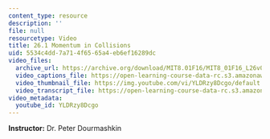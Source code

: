 ```yaml
---
content_type: resource
description: ''
file: null
resourcetype: Video
title: 26.1 Momentum in Collisions
uid: 5534c4dd-7a71-4f65-65a4-eb6ef16289dc
video_files:
  archive_url: https://archive.org/download/MIT8.01F16/MIT8_01F16_L26v01_360p.mp4
  video_captions_file: https://open-learning-course-data-rc.s3.amazonaws.com/8-01sc-classical-mechanics-fall-2016/af4d5c64059c50d790fed157afc7080a_YLDRzy8Dcgo.vtt
  video_thumbnail_file: https://img.youtube.com/vi/YLDRzy8Dcgo/default.jpg
  video_transcript_file: https://open-learning-course-data-rc.s3.amazonaws.com/8-01sc-classical-mechanics-fall-2016/2e6641aa72c764df3cf2100a6913fb68_YLDRzy8Dcgo.pdf
video_metadata:
  youtube_id: YLDRzy8Dcgo
---
```


**Instructor:** Dr. Peter Dourmashkin